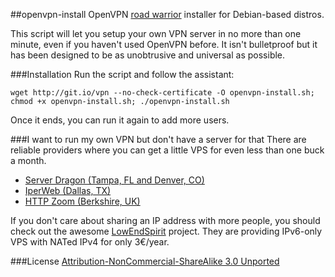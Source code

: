 ##openvpn-install
OpenVPN [road warrior](http://en.wikipedia.org/wiki/Road_warrior_%28computing%29) installer for Debian-based distros.

This script will let you setup your own VPN server in no more than one minute, even if you haven't used OpenVPN before. It isn't bulletproof but it has been designed to be as unobtrusive and universal as possible.

###Installation
Run the script and follow the assistant:

`wget http://git.io/vpn --no-check-certificate -O openvpn-install.sh; chmod +x openvpn-install.sh; ./openvpn-install.sh`

Once it ends, you can run it again to add more users.

###I want to run my own VPN but don't have a server for that
There are reliable providers where you can get a little VPS for even less than one buck a month.

- [Server Dragon (Tampa, FL and Denver, CO)](http://serverdragon.com/openvz.php)
- [IperWeb (Dallas, TX)](http://my.iperweb.com/cart/)
- [HTTP Zoom (Berkshire, UK)](http://httpzoom.com/)

If you don't care about sharing an IP address with more people, you should check out the awesome [LowEndSpirit](http://lowendspirit.com/) project. They are providing IPv6-only VPS with NATed IPv4 for only 3€/year.

###License
[Attribution-NonCommercial-ShareAlike 3.0 Unported](https://creativecommons.org/licenses/by-nc-sa/3.0/)
